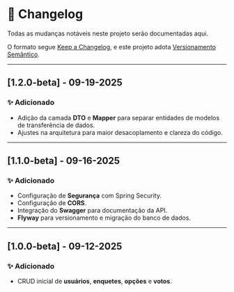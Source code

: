 # 📜 Changelog
Todas as mudanças notáveis neste projeto serão documentadas aqui.

O formato segue [Keep a Changelog](https://keepachangelog.com/pt-BR/1.0.0/),
e este projeto adota [Versionamento Semântico](https://semver.org/lang/pt-BR/).

---

## [1.2.0-beta] - 09-19-2025
### ✨ Adicionado
- Adição da camada **DTO** e **Mapper** para separar entidades de modelos de transferência de dados.
- Ajustes na arquitetura para maior desacoplamento e clareza do código.
    
---

## [1.1.0-beta] - 09-16-2025
### ✨ Adicionado
- Configuração de **Segurança** com Spring Security.
- Configuração de **CORS**.
- Integração do **Swagger** para documentação da API.
- **Flyway** para versionamento e migração do banco de dados.

---

## [1.0.0-beta] - 09-12-2025
### ✨ Adicionado
- CRUD inicial de **usuários**, **enquetes**, **opções** e **votos**.
